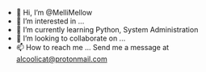 - 👋 Hi, I’m @MelliMellow
- 👀 I’m interested in ...
- 🌱 I’m currently learning Python, System Administration
- 💞️ I’m looking to collaborate on ...
- 📫 How to reach me ... Send me a message at alcoolicat@protonmail.com

<!---
MelliMellow/MelliMellow is a ✨ special ✨ repository because its `README.md` (this file) appears on your GitHub profile.
You can click the Preview link to take a look at your changes.
--->
